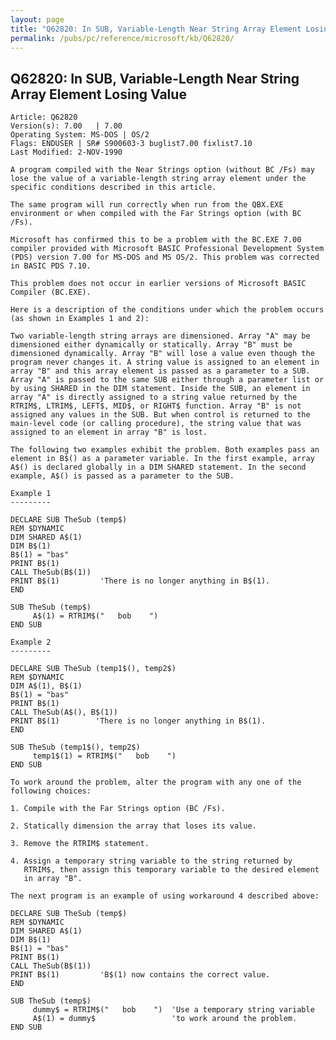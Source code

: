 ```yaml
---
layout: page
title: "Q62820: In SUB, Variable-Length Near String Array Element Losing Value"
permalink: /pubs/pc/reference/microsoft/kb/Q62820/
---
```


## Q62820: In SUB, Variable-Length Near String Array Element Losing Value

	Article: Q62820
	Version(s): 7.00   | 7.00
	Operating System: MS-DOS | OS/2
	Flags: ENDUSER | SR# S900603-3 buglist7.00 fixlist7.10
	Last Modified: 2-NOV-1990
	
	A program compiled with the Near Strings option (without BC /Fs) may
	lose the value of a variable-length string array element under the
	specific conditions described in this article.
	
	The same program will run correctly when run from the QBX.EXE
	environment or when compiled with the Far Strings option (with BC
	/Fs).
	
	Microsoft has confirmed this to be a problem with the BC.EXE 7.00
	compiler provided with Microsoft BASIC Professional Development System
	(PDS) version 7.00 for MS-DOS and MS OS/2. This problem was corrected
	in BASIC PDS 7.10.
	
	This problem does not occur in earlier versions of Microsoft BASIC
	Compiler (BC.EXE).
	
	Here is a description of the conditions under which the problem occurs
	(as shown in Examples 1 and 2):
	
	Two variable-length string arrays are dimensioned. Array "A" may be
	dimensioned either dynamically or statically. Array "B" must be
	dimensioned dynamically. Array "B" will lose a value even though the
	program never changes it. A string value is assigned to an element in
	array "B" and this array element is passed as a parameter to a SUB.
	Array "A" is passed to the same SUB either through a parameter list or
	by using SHARED in the DIM statement. Inside the SUB, an element in
	array "A" is directly assigned to a string value returned by the
	RTRIM$, LTRIM$, LEFT$, MID$, or RIGHT$ function. Array "B" is not
	assigned any values in the SUB. But when control is returned to the
	main-level code (or calling procedure), the string value that was
	assigned to an element in array "B" is lost.
	
	The following two examples exhibit the problem. Both examples pass an
	element in B$() as a parameter variable. In the first example, array
	A$() is declared globally in a DIM SHARED statement. In the second
	example, A$() is passed as a parameter to the SUB.
	
	Example 1
	---------
	
	DECLARE SUB TheSub (temp$)
	REM $DYNAMIC
	DIM SHARED A$(1)
	DIM B$(1)
	B$(1) = "bas"
	PRINT B$(1)
	CALL TheSub(B$(1))
	PRINT B$(1)         'There is no longer anything in B$(1).
	END
	
	SUB TheSub (temp$)
	     A$(1) = RTRIM$("   bob    ")
	END SUB
	
	Example 2
	---------
	
	DECLARE SUB TheSub (temp1$(), temp2$)
	REM $DYNAMIC
	DIM A$(1), B$(1)
	B$(1) = "bas"
	PRINT B$(1)
	CALL TheSub(A$(), B$(1))
	PRINT B$(1)        'There is no longer anything in B$(1).
	END
	
	SUB TheSub (temp1$(), temp2$)
	     temp1$(1) = RTRIM$("   bob    ")
	END SUB
	
	To work around the problem, alter the program with any one of the
	following choices:
	
	1. Compile with the Far Strings option (BC /Fs).
	
	2. Statically dimension the array that loses its value.
	
	3. Remove the RTRIM$ statement.
	
	4. Assign a temporary string variable to the string returned by
	   RTRIM$, then assign this temporary variable to the desired element
	   in array "B".
	
	The next program is an example of using workaround 4 described above:
	
	DECLARE SUB TheSub (temp$)
	REM $DYNAMIC
	DIM SHARED A$(1)
	DIM B$(1)
	B$(1) = "bas"
	PRINT B$(1)
	CALL TheSub(B$(1))
	PRINT B$(1)         'B$(1) now contains the correct value.
	END
	
	SUB TheSub (temp$)
	     dummy$ = RTRIM$("   bob    ")  'Use a temporary string variable
	     A$(1) = dummy$                 'to work around the problem.
	END SUB
